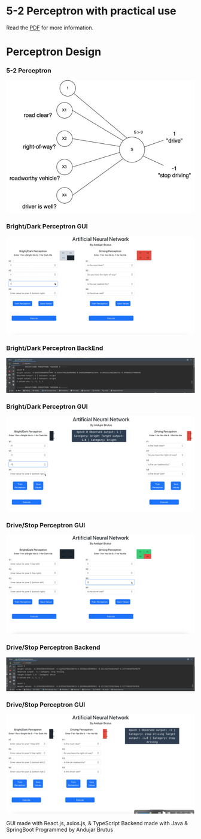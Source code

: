 # 5-2 Perceptron with practical use
Read the [PDF](/Explained.pdf) for more information.

# Perceptron Design
### 5-2 Perceptron
![design of 5-2-3 Perceptron](/Screenshots/perceptron.jpg)

### Bright/Dark Perceptron GUI
![design of 5-2 Perceptron](/Screenshots/6.png)

### Bright/Dark Perceptron BackEnd
![design of 5-2 Perceptron](/Screenshots/5.png)

### Bright/Dark Perceptron GUI
![design of 5-2 Perceptron](/Screenshots/4.png)

### Drive/Stop Perceptron GUI
![design of 5-2 Perceptron](/Screenshots/3.png)

### Drive/Stop Perceptron Backend
![design of 5-2 Perceptron](/Screenshots/2.png)

### Drive/Stop Perceptron GUI
![design of 5-2 Perceptron](/Screenshots/1.png)

GUI made with React.js, axios.js, & TypeScript
Backend made with Java & SpringBoot
Programmed by Andujar Brutus
